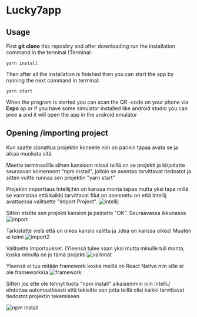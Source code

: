 # Lucky7app 

## Usage
First **git clone** this repositry and after downloading run the installation command in the terminal (Terminal:

    yarn install
  
Then after all the installation is finished then you can start the app by running the next command in terminal:

    yarn start
    
When the program is started you can scan the QR -code on your phone via **Expo** ap or if you have some simulator installed like android studio you can pree **a** and it will open the app in the android emulator
  
## Opening /importing project
Kun saatte clonattua projektin koneelle niin on parikin tapaa avata se ja alkaa muokata sitä.

Meette terminaalilla siihen kansioon missä teillä on se projekti ja kirjoitatte seuraavan komennont "npm install", jolloin se asentaa tarvittavat tiedostot ja sitten voitte runnaa sen projektin "yarn start"

Projektin importtaus Intellij:hin on kanssa monta tapaa mutta yksi tapa millä se varmistaa että kaikki tarvittavat filut on asennettu on että Intellij avattaessa valitsette "Import Project".
![intellij](https://user-images.githubusercontent.com/17927661/35770439-0d4b6ddc-0924-11e8-8f83-5364d15522c8.PNG)


Sitten etsitte sen projekti kansion ja painatte "OK". Seuraavassa ikkunassa 
![import](https://user-images.githubusercontent.com/17927661/35770503-f072f3fa-0924-11e8-8121-fb42a1b1eeda.PNG)

Tarkistatte vielä että on oikea kansio valittu ja .idea on kanssa oikea! Muuten ei toimi
![import2](https://user-images.githubusercontent.com/17927661/35770504-f1d4f69e-0924-11e8-9618-b1c07b56a812.PNG)

Valitsette importaukset. (Yleensä tulee vaan yksi mutta minulle tuli monta, koska minulla on jo tämä projekti
![valinnat](https://user-images.githubusercontent.com/17927661/35770505-f2b2954e-0924-11e8-828b-ea65a7fad157.PNG)

Yleensä ei tuu mitään framework koska meillä on React Native niin sille ei ole frameworkkia
![framework](https://user-images.githubusercontent.com/17927661/35770506-f39ae4fc-0924-11e8-9448-bb7ae9596be3.PNG)

Sitten jos ette ole tehnyt tuota "npm install" aikaisemmin niin IntelliJ ehdottaa automaattisesti että tekisitte sen jotta teillä olisi kaikki tarvittavat tiedostot projektin tekemiseen

![npm install](https://user-images.githubusercontent.com/17927661/35770507-f569e300-0924-11e8-8d1b-64df1fa21307.PNG)
